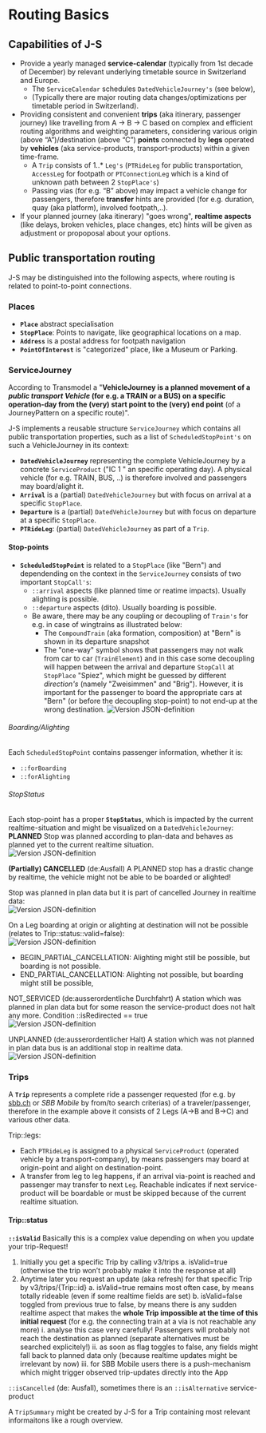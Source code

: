 # Routing Basics

## Capabilities of J-S

* Provide a yearly managed **service-calendar** (typically from 1st decade of December) by relevant underlying timetable source in Switzerland and Europe.
    * The `ServiceCalendar` schedules `DatedVehicleJourney's` (see below),
    * (Typically there are major routing data changes/optimizations per timetable period in Switzerland).
* Providing consistent and convenient **trips** (aka itinerary, passenger journey) like travelling from A -> B -> C based on complex and efficient routing algorithms and weighting parameters, considering various origin (above “A”)/destination (above “C”) **points** connected by **legs** operated by **vehicles** (aka service-products, transport-products) within a given time-frame.
    * A `Trip` consists of 1..* `Leg's` (`PTRideLeg` for public transportation, `AccessLeg` for footpath or `PTConnectionLeg` which is a kind of unknown path between 2 `StopPlace's`) 
    * Passing vias (for e.g. “B” above) may impact a vehicle change for passengers, therefore **transfer** hints are provided (for e.g. duration, quay (aka platform), involved footpath,..).
* If your planned journey (aka itinerary) "goes wrong", **realtime aspects** (like delays, broken vehicles, place changes, etc) hints will be given as adjustment or propoposal about your options.

## Public transportation routing
J-S may be distinguished into the following aspects, where routing is related to point-to-point connections.

### Places
* **`Place`** abstract specialisation
* **`StopPlace`**: Points to navigate, like geographical locations on a map.
* **`Address`** is a postal address for footpath navigation
* **`PointOfInterest`** is "categorized" place, like a Museum or Parking.

### ServiceJourney
According to Transmodel a "**VehicleJourney is a planned movement of a _public transport Vehicle_ (for e.g. a TRAIN or a BUS) on a specific operation-day from the (very) start point to the (very) end point** (of a JourneyPattern on a specific route)".

J-S implements a reusable structure `ServiceJourney` which contains all public transportation properties, such as a list of `ScheduledStopPoint's` on such a VehicleJourney in its context:
* **`DatedVehicleJourney`** representing the complete VehicleJourney by a concrete `ServiceProduct` ("IC 1 <number>" an specific operating day). A physical vehicle (for e.g. TRAIN, BUS, ..) is therefore involved and passengers may board/alight it. 
* **`Arrival`** is a (partial) `DatedVehicleJourney` but with focus on arrival at a specific `StopPlace`.
* **`Departure`** is a (partial) `DatedVehicleJourney` but with focus on departure at a specific `StopPlace`.
* **`PTRideLeg`**: (partial) `DatedVehicleJourney` as part of a `Trip`.

#### Stop-points
* **`ScheduledStopPoint`** is related to a `StopPlace` (like "Bern") and dependending on the context in the `ServiceJourney` consists of two important `StopCall's`:
    * `::arrival` aspects (like planned time or reatime impacts). Usually alighting is possible.
    * `::departure` aspects (dito). Usually boarding is possible.
    * Be aware, there may be any coupling or decoupling of `Train's` for e.g. in case of wingtrains as illustrated below:
        * The `CompoundTrain` (aka formation, composition) at "Bern" is shown in its departure snapshot
        * The "one-way" symbol shows that passengers may not walk from car to car (`TrainElement`) and in this case some decoupling will happen between the arrival and departure `StopCall` at `StopPlace` "Spiez", which might be guessed by different _direction's_ (namely "Zweisimmen" and "Brig"). However, it is important for the passenger to board the appropriate cars at "Bern" (or before the decoupling stop-point) to not end-up at the wrong destination.
![Version JSON-definition](../v3/resources/StopCall.png)

###### Boarding/Alighting
Each `ScheduledStopPoint` contains passenger information, whether it is:
* `::forBoarding`
* `::forAlighting`

###### StopStatus
Each stop-point has a proper **`StopStatus`**, which is impacted by the current realtime-situation and might be visualized on a `DatedVehicleJourney`:
**PLANNED**
Stop was planned according to plan-data and behaves as planned yet to the current realtime situation.  
![Version JSON-definition](../v3/resources/StopStatus_PLANNED.png)

**(Partially) CANCELLED** (de:Ausfall)
A PLANNED stop has a drastic change by realtime, the vehicle might not be able to be boarded or alighted!

Stop was planned in plan data but it is part of cancelled Journey in realtime data:  
![Version JSON-definition](../v3/resources/StopStatus_CANCELLED.png)

On a Leg boarding at origin or alighting at destination will not be possible (relates to Trip::status::valid=false):  
![Version JSON-definition](../v3/resources/StopStatus_PartiallyCancelled.png)
* BEGIN_PARTIAL_CANCELLATION: Alighting might still be possible, but boarding is not possible.
* END_PARTIAL_CANCELLATION: Alighting not possible, but boarding might still be possible,

NOT_SERVICED (de:ausserordentliche Durchfahrt)
A station which was planned in plan data but for some reason the service-product does not halt any more.
Condition ::isRedirected == true  
![Version JSON-definition](../v3/resources/StopStatus_NOT_SERVICED.png)

UNPLANNED (de:ausserordentlicher Halt)
A station which was not planned in plan data bus is an additional stop in realtime data.  
![Version JSON-definition](../v3/resources/StopStatus_UNPLANNED.png)

### Trips
A **`Trip`** represents a complete ride a passenger requested (for e.g. by [sbb.ch](https://www.sbb.ch/en/buying/pages/fahrplan/fahrplan.xhtml) or _SBB Mobile_ by from/to search criterias) of a traveler/passenger, therefore in the example above it consists of 2 Legs (A->B and B->C) and various other data.

Trip::legs: 
* Each `PTRideLeg` is assigned to a physical `ServiceProduct` (operated vehicle by a transport-company), by means passengers may board at origin-point and alight on destination-point. 
* A transfer from leg to leg happens, if an arrival via-point is reached and passenger may transfer to next `Leg`. Reachable indicates if next service-product will be boardable or must be skipped because of the current realtime situation.

#### Trip::status
**`::isValid`**
Basically this is a complex value depending on when you update your trip-Request!
1.	Initially you get a specific Trip by calling v3/trips
      a.	isValid=true (otherwise the trip won’t probably make it into the response at all)
2.	Anytime later you request an update (aka refresh) for that specific Trip by v3/trips/{Trip::id}
      a.	isValid=true remains most often case, by means totally rideable (even if some realtime fields are set)
      b.	isValid=false toggled from previous true to false, by means there is any sudden realtime aspect that makes the **whole Trip impossible at the time of this initial request** (for e.g. the connecting train at a via is not reachable any more)
      i.	analyse this case very carefully! Passengers will probably not reach the destination as planned (separate alternatives must be searched explicitely!)
      ii.	as soon as flag toggles to false, any fields might fall back to planned data only (because realtime updates might be irrelevant by now)
      iii.	for SBB Mobile users there is a push-mechanism which might trigger observed trip-updates directly into the App

`::isCancelled` (de: Ausfall), sometimes there is an `::isAlternative` service-product

A `TripSummary` might be created by J-S for a Trip containing most relevant informaitons like a rough overview.
